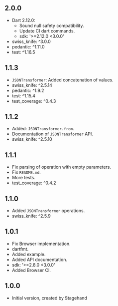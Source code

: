 ## 2.0.0

- Dart 2.12.0:
    - Sound null safety compatibility.
    - Update CI dart commands.
    - sdk: '>=2.12.0 <3.0.0'
- swiss_knife: ^3.0.0
- pedantic: ^1.11.0
- test: ^1.16.5

## 1.1.3

- `JSONTransformer`: Added concatenation of values.
- swiss_knife: ^2.5.14
- pedantic: ^1.9.2
- test: ^1.15.4
- test_coverage: ^0.4.3

## 1.1.2

- Added: `JSONTransformer.from`.
- Documentation of `JSONTransformer` API.
- swiss_knife: ^2.5.10

## 1.1.1

- Fix parsing of operation with empty parameters.
- Fix `README.md`.
- More tests.
- test_coverage: ^0.4.2

## 1.1.0

- Added `JSONTransformer` operations.
- swiss_knife: ^2.5.9

## 1.0.1

- Fix Browser implementation.
- dartfmt.
- Added example.
- Added API documentation.
- sdk: '>=2.8.0 <3.0.0'
- Added Browser CI.

## 1.0.0

- Initial version, created by Stagehand
